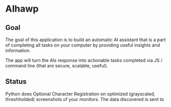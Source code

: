 # AIhawp

## Goal

The goal of this application is to build an automatic AI assistant that is a part of completing all tasks on your computer by providing useful insights and information.

The app will turn the AIs response into actionable tasks completed via JS / command line (that are secure, scalable, useful).

## Status

Python does Optional Character Registration on optimized (grayscaled, threshholded) screenshots of your monitors. The data discovered is sent to 